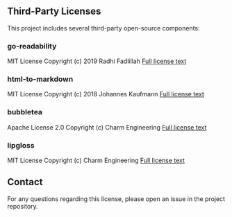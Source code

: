 ## Third-Party Licenses

This project includes several third-party open-source components:

### go-readability
MIT License
Copyright (c) 2019 Radhi Fadlillah
[Full license text](https://github.com/go-shiori/go-readability/blob/master/LICENSE)

### html-to-markdown
MIT License
Copyright (c) 2018 Johannes Kaufmann
[Full license text](https://github.com/JohannesKaufmann/html-to-markdown/blob/main/LICENSE)

### bubbletea
Apache License 2.0
Copyright (c) Charm Engineering
[Full license text](https://github.com/charmbracelet/bubbletea/blob/master/LICENSE)

### lipgloss
MIT License
Copyright (c) Charm Engineering
[Full license text](https://github.com/charmbracelet/lipgloss/blob/master/LICENSE)

## Contact

For any questions regarding this license, please open an issue in the project repository.
